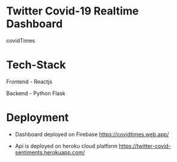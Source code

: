 # Twitter Covid-19 Realtime Dashboard

covidTimes

# Tech-Stack

Frontend - Reactjs

Backend - Python Flask

# Deployment

- Dashboard deployed on Firebase
https://covidtimes.web.app/

- Api is deployed on heroku cloud platform 
https://twitter-covid-sentiments.herokuapp.com/
